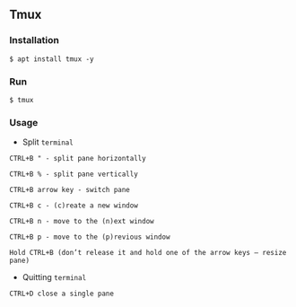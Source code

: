 ## Tmux

### Installation
```
$ apt install tmux -y
```

### Run
```
$ tmux
```

### Usage
* Split `terminal`
```
CTRL+B " - split pane horizontally

CTRL+B % - split pane vertically

CTRL+B arrow key - switch pane

CTRL+B c - (c)reate a new window

CTRL+B n - move to the (n)ext window

CTRL+B p - move to the (p)revious window

Hold CTRL+B (don’t release it and hold one of the arrow keys — resize pane)
```

* Quitting `terminal`
```
CTRL+D close a single pane
```
